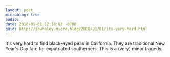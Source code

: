```yaml
---
layout: post
microblog: true
audio: 
date: 2018-01-01 12:18:02 -0700
guid: http://jbwhaley.micro.blog/2018/01/01/its-very-hard.html
---
```

It's very hard to find black-eyed peas in California. They are traditional New Year's Day fare for expatriated southerners. This is a (very) minor tragedy.
